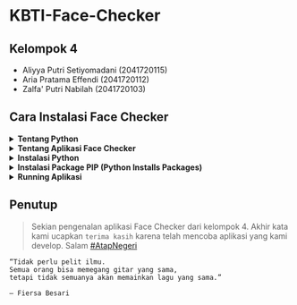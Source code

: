 # KBTI-Face-Checker

## Kelompok 4

-   Aliyya Putri Setiyomadani (2041720115)
-   Aria Pratama Effendi (2041720112)
-   Zalfa' Putri Nabilah (2041720103)

## Cara Instalasi Face Checker

<details>
    <summary><b>Tentang Python</b></summary>

[Python](https://www.python.org) adalah sebuah bahasa pemrograman tingkat tinggi (high-level) dan multi guna. Tingkat tinggi yang dimaksud adalah dari cara kita berinteraksi dengan komputer menggunakan bahasa yang hampir mirip dengan bahasa manusia tanpa perlu mengerti dan memahami detail dari sistem operasi atau komputer itu sendiri. Berbeda dengan bahasa pemrograman tingkat rendah seperti Assembly atau C yang mana kita perlu memahami cara memanage memory dan sebagainya.

Python diciptakan pada akhir tahun 1980-an oleh [Guido Van Rossum](https://en.wikipedia.org/wiki/Guido_van_Rossum) seorang programmer dari Belanda. Python dirilis pertama kali pada tahun 1991, Python 2.0 dirilis pada tahun 2000 dan Python 3.0 dirilis pada tahun 2008. Saat ini buat teman-teman yang ingin belajar Python, saya sarankan langsung mulai dengan Python versi 3+.

Karena populernya bahasa ini dan bisa digunakan untuk berbagai macam keperluan, kita akan sering melihat Python digunakan dalam web development, pembuatan API, program berbasis CLI, embedded system, scripting engine untuk game dan lain sebagainya.

</details>

<details>
    <summary><b>Tentang Aplikasi Face Checker</b></summary>

![Gambar Aplikasi Face Checker](https://cdn.discordapp.com/attachments/878508823873196114/921677584947875880/unknown.png)

Face Checker merupakan contoh biometrika berdasakan bagian tubuh. Sistem ini adalah sistem untuk mengenali identitas seseorang secara otomatis melalui teknologi komputer yang bertujuan untuk mendukung proses pengecekan dan pengenalan wajah penggunakan dengan cepat dan tepat.

</details>

<details>
    <summary><b>Instalasi Python</b></summary>

-   Download Python [disini](https://www.python.org/downloads/)
-   Lakukan Instalasi Python sesuai dengan device kalian
-   [Windows](https://www.youtube.com/watch?v=OSmaWPSgvTQ)
-   [MacOs](https://www.youtube.com/watch?v=HSAm6s10G7g)
</details>

<details>
    <summary><b>Instalasi Package PIP (Python Installs Packages)</b></summary>

-   `pip install tk`
    ![Gambar Install tk](https://cdn.discordapp.com/attachments/878508823873196114/921679267409059860/unknown.png)

-   `pip install tkinter-page`
    ![Gambar Install tkinter-page](https://cdn.discordapp.com/attachments/878508823873196114/921680126008254464/unknown.png)

-   `pip install opencv-python`
    ![Gambar Install opencv-python](https://cdn.discordapp.com/attachments/878508823873196114/921680621284257832/unknown.png)

-   `pip install pytest-shutil`
    ![Gambar Install pytest-shutil](https://cdn.discordapp.com/attachments/878508823873196114/921698985524211732/unknown.png)

-   `pip install python-csv`
    ![Gambar Install python-csv](https://cdn.discordapp.com/attachments/878508823873196114/921698451606110248/unknown.png)

-   `pip install Pillow`
    ![Gambar Install Pillow](https://cdn.discordapp.com/attachments/878508823873196114/921681561013870622/unknown.png)

-   `pip install numpy`
    ![Gambar Install numpy](https://cdn.discordapp.com/attachments/878508823873196114/921681845488336926/unknown.png)

-   `pip install pandas`
    ![Gambar Install pandas](https://cdn.discordapp.com/attachments/878508823873196114/921682069774557184/unknown.png)

-   `pip install face_recognition`
![Gambar Install face_recognition](https://cdn.discordapp.com/attachments/878508823873196114/921683163678408734/unknown.png)
</details>

<details>
    <summary><b>Running Aplikasi</b></summary>

1.  Pertama jalankan file `index.py`
    ![Gambar Run App](https://cdn.discordapp.com/attachments/878508823873196114/921701475892228146/unknown.png)
       <hr>
1.  Selanjutnya akan tampil GUI Aplikasi seperti berikut
    ![Gambar Aplikasi Face Checker](https://cdn.discordapp.com/attachments/878508823873196114/921677584947875880/unknown.png)
    <hr>
1.  Masukkan _**ID Student**_ dan _**Nama Student**_
    ![Gambar Aplikasi Demo](https://cdn.discordapp.com/attachments/878508823873196114/921704311493394432/unknown.png)
    <hr>
1.  Klik tombol `take images` untuk mendapatkan sample / gambar
    ![Gambar Aplikasi Demo](https://cdn.discordapp.com/attachments/878508823873196114/921783574385004544/unknown.png)
    <hr>
1.  Setelah klik tombol `take images` akan muncul kamera untuk mengenali dan mengambil sample dari object
    ![Gambar Aplikasi Demo](https://cdn.discordapp.com/attachments/878508823873196114/921905508259070013/unknown.png)
    <hr>
1.  Setelah system berhasil mendeteksi object, akan muncul notifikasi pada label _Notification System_ yang berisikan _**ID Student**_ dan _**Nama Student**_ yang telah diinputkan, lalu klik tombol `train images`
    ![Gambar Aplikasi Demo](https://cdn.discordapp.com/attachments/878508823873196114/921783767146827826/unknown.png)
     <hr>
1.  Jika berhasil maka akan muncul notifikasi pada label _Notification System_
    dengan message `image trained`
    ![Gambar Aplikasi Demo](https://cdn.discordapp.com/attachments/878508823873196114/921783837246230578/unknown.png)
    <hr>
1.  Untuk melihat apakah datanya udah masuk bisa dilihat di folder `StudentDetails` untuk melihat apakah data nya berhasil di _train_ atau tidak
    ![Gambar Aplikasi Demo](https://cdn.discordapp.com/attachments/878508823873196114/921913156522098698/unknown.png)
    <hr>
1.  Selanjutnya klik tombol `take images` dan kamera nantinya akan terbuka
    ![Gambar Aplikasi Demo](https://cdn.discordapp.com/attachments/878508823873196114/921783837246230578/unknown.png)
    <hr>
1.  Setelah terdeteksi oleh kamera seperti gambar dibawah
    ![Gambar Aplikasi Demo](https://cdn.discordapp.com/attachments/878508823873196114/921907155223863326/unknown.png)
    <hr>
1.  Tekan huruf `Q` yang ada pada keyboard device anda masing-masing, dan nantinya akan muncul _**ID Student**_ - _**Nama Student**_ dan _**DATETIME**_ ketika proses `take images` berlangsung
    ![Gambar Aplikasi Demo](https://cdn.discordapp.com/attachments/878508823873196114/921907805076746300/unknown.png)
    <hr>
1.  Untuk mengetahui apakah datanya sudah masuk, anda bisa melihat di folder `Attandance` lalu buka file csv nya, nanti akan terlihat seperti gambar berikut
    ![Gambar Aplikasi Demo](https://cdn.discordapp.com/attachments/878508823873196114/921910878415249478/unknown.png)
    <hr>
1.  Jika telah melakukan semua langkah diatas, maka aplikasi sudah selesai digunakan dan Anda bisa men klik tombol `Quit` dan nantinya aplikasi akan `exit()` dengan sendirinya
![Gambar Aplikasi Demo](https://cdn.discordapp.com/attachments/878508823873196114/921910878415249478/unknown.png)
<hr>
</details>

## Penutup

> Sekian pengenalan aplikasi Face Checker dari kelompok 4. Akhir kata kami ucapkan `terima kasih` karena telah mencoba aplikasi yang kami develop. Salam [#AtapNegeri](https://www.youtube.com/user/fiersabesari)

```
“Tidak perlu pelit ilmu.
Semua orang bisa memegang gitar yang sama,
tetapi tidak semuanya akan memainkan lagu yang sama.”

– Fiersa Besari
```
